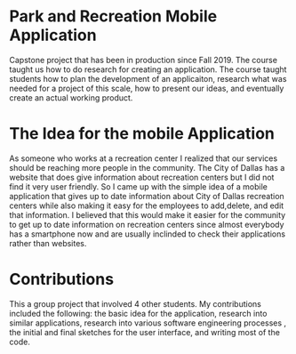 # Park and Recreation Mobile Application
Capstone project that has been in production since Fall 2019. The course taught us how to do research for creating an application. The course taught students how to plan the development of an applicaiton, research what was needed for a project of this scale, how to present our ideas, and eventually create an actual working product. 

# The Idea for the mobile Application
As someone who works at a recreation center I realized that our services should be reaching more people in the community. The City of Dallas has a website that does give information about recreation centers but I did not find it very user friendly. So I came up with the simple idea of a mobile application that gives up to date information about City of Dallas recreation centers while also making it easy for the employees to add,delete, and edit that information. I believed that this would make it easier for the community to get up to date information on recreation centers since almost everybody has a smartphone now and are usually inclinded to check their applications rather than websites. 

# Contributions
This a group project that involved 4 other students. My contributions included the following: the basic idea for the application, research into similar applications, research into various software engineering processes , the initial and final sketches for the user interface, and writing most of the code. 

